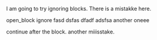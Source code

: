 I am going to try ignoring blocks.
There is a mistakke here.

open_block
ignore fasd
dsfas dfadf
adsfsa another oneee

continue after the block.
another miiisstake.
